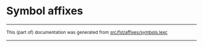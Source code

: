 
# Symbol affixes

* * *

<small>This (part of) documentation was generated from [src/fst/affixes/symbols.lexc](https://github.com/giellalt/lang-dsb/blob/main/src/fst/affixes/symbols.lexc)</small>

---

